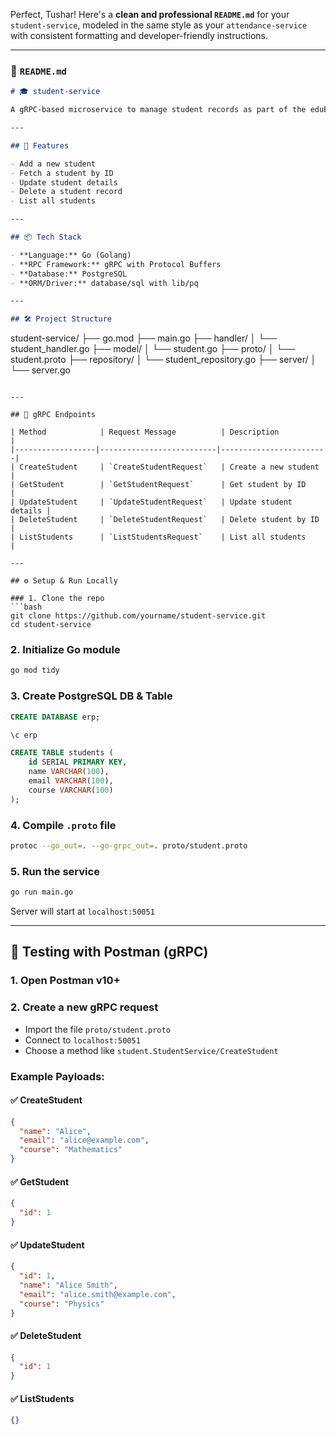 Perfect, Tushar! Here's a **clean and professional `README.md`** for your `student-service`, modeled in the same style as your `attendance-service` with consistent formatting and developer-friendly instructions.

---

### 📄 `README.md`

```markdown
# 🎓 student-service

A gRPC-based microservice to manage student records as part of the eduErp system. This service allows you to Create, Retrieve, Update, Delete, and List student data. Built using Go, gRPC, and PostgreSQL.

---

## 🚀 Features

- Add a new student
- Fetch a student by ID
- Update student details
- Delete a student record
- List all students

---

## 📦 Tech Stack

- **Language:** Go (Golang)
- **RPC Framework:** gRPC with Protocol Buffers
- **Database:** PostgreSQL
- **ORM/Driver:** database/sql with lib/pq

---

## 🛠️ Project Structure

```
student-service/
├── go.mod
├── main.go
├── handler/
│   └── student_handler.go
├── model/
│   └── student.go
├── proto/
│   └── student.proto
├── repository/
│   └── student_repository.go
├── server/
│   └── server.go
```

---

## 🧪 gRPC Endpoints

| Method            | Request Message          | Description            |
|------------------|--------------------------|------------------------|
| CreateStudent     | `CreateStudentRequest`   | Create a new student   |
| GetStudent        | `GetStudentRequest`      | Get student by ID      |
| UpdateStudent     | `UpdateStudentRequest`   | Update student details |
| DeleteStudent     | `DeleteStudentRequest`   | Delete student by ID   |
| ListStudents      | `ListStudentsRequest`    | List all students      |

---

## ⚙️ Setup & Run Locally

### 1. Clone the repo
```bash
git clone https://github.com/yourname/student-service.git
cd student-service
```

### 2. Initialize Go module
```bash
go mod tidy
```

### 3. Create PostgreSQL DB & Table
```sql
CREATE DATABASE erp;

\c erp

CREATE TABLE students (
    id SERIAL PRIMARY KEY,
    name VARCHAR(100),
    email VARCHAR(100),
    course VARCHAR(100)
);
```

### 4. Compile `.proto` file
```bash
protoc --go_out=. --go-grpc_out=. proto/student.proto
```

### 5. Run the service
```bash
go run main.go
```

Server will start at `localhost:50051`

---

## 🧪 Testing with Postman (gRPC)

### 1. Open Postman v10+
### 2. Create a new gRPC request
- Import the file `proto/student.proto`
- Connect to `localhost:50051`
- Choose a method like `student.StudentService/CreateStudent`

### Example Payloads:

#### ✅ CreateStudent
```json
{
  "name": "Alice",
  "email": "alice@example.com",
  "course": "Mathematics"
}
```

#### ✅ GetStudent
```json
{
  "id": 1
}
```

#### ✅ UpdateStudent
```json
{
  "id": 1,
  "name": "Alice Smith",
  "email": "alice.smith@example.com",
  "course": "Physics"
}
```

#### ✅ DeleteStudent
```json
{
  "id": 1
}
```

#### ✅ ListStudents
```json
{}
```

